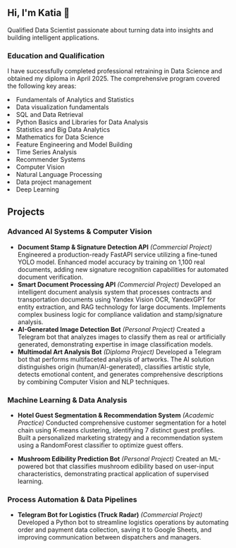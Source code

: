 ## Hi, I'm Katia 👋
Qualified Data Scientist passionate about turning data into insights and building intelligent applications.

### Education and Qualification

I have successfully completed professional retraining in Data Science and obtained my diploma in April 2025. The comprehensive program covered the following key areas:

<li> Fundamentals of Analytics and Statistics
<li> Data visualization fundamentals
<li> SQL and Data Retrieval
<li> Python Basics and Libraries for Data Analysis
<li> Statistics and Big Data Analytics
<li> Mathematics for Data Science
<li> Feature Engineering and Model Building
<li> Time Series Analysis
<li> Recommender Systems
<li> Computer Vision
<li> Natural Language Processing
<li> Data project management
<li> Deep Learning</li>

## Projects

### Advanced AI Systems & Computer Vision

*   **Document Stamp & Signature Detection API** *(Commercial Project)*
    Engineered a production-ready FastAPI service utilizing a fine-tuned YOLO model. Enhanced model accuracy by training on 1,100 real documents, adding new signature recognition capabilities for automated document verification.
*   **Smart Document Processing API** *(Commercial Project)*
    Developed an intelligent document analysis system that processes contracts and transportation documents using Yandex Vision OCR, YandexGPT for entity extraction, and RAG technology for large documents. Implements complex business logic for compliance validation and stamp/signature analysis.
*   **AI-Generated Image Detection Bot** *(Personal Project)*
    Created a Telegram bot that analyzes images to classify them as real or artificially generated, demonstrating expertise in image classification models.
*   **Multimodal Art Analysis Bot** *(Diploma Project)*
    Developed a Telegram bot that performs multifaceted analysis of artworks. The AI solution distinguishes origin (human/AI-generated), classifies artistic style, detects emotional content, and generates comprehensive descriptions by combining Computer Vision and NLP techniques.

### Machine Learning & Data Analysis

*   **Hotel Guest Segmentation & Recommendation System** *(Academic Practice)*
    Conducted comprehensive customer segmentation for a hotel chain using K-means clustering, identifying 7 distinct guest profiles. Built a personalized marketing strategy and a recommendation system using a RandomForest classifier to optimize guest offers.

*   **Mushroom Edibility Prediction Bot** *(Personal Project)*
    Created an ML-powered bot that classifies mushroom edibility based on user-input characteristics, demonstrating practical application of supervised learning.

### Process Automation & Data Pipelines

*   **Telegram Bot for Logistics (Truck Radar)** *(Commercial Project)*
    Developed a Python bot to streamline logistics operations by automating order and payment data collection, saving it to Google Sheets, and improving communication between dispatchers and managers.
<!--
**fominos/fominos** is a ✨ _special_ ✨ repository because its `README.md` (this file) appears on your GitHub profile.

Here are some ideas to get you started:

- 🔭 I’m currently working on ...
- 🌱 I’m currently learning ...
- 👯 I’m looking to collaborate on ...
- 🤔 I’m looking for help with ...
- 💬 Ask me about ...
- 📫 How to reach me: ...
- 😄 Pronouns: ...
- ⚡ Fun fact: ...
-->
